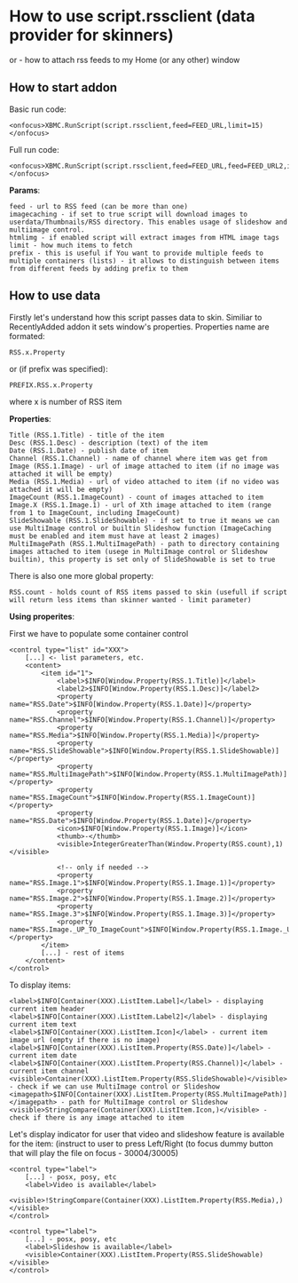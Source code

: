 # How to use script.rssclient (data provider for skinners)

or - how to attach rss feeds to my Home (or any other) window

## How to start addon

Basic run code:

	<onfocus>XBMC.RunScript(script.rssclient,feed=FEED_URL,limit=15)</onfocus>
	
Full run code:

	<onfocus>XBMC.RunScript(script.rssclient,feed=FEED_URL,feed=FEED_URL2,imagecaching=TRUE|FALSE,htmlimg=TRUE|FALSE,limit=15,prefix=PREFIX)</onfocus>
	
**Params**:

	feed - url to RSS feed (can be more than one)
	imagecaching - if set to true script will download images to userdata/Thumbnails/RSS directory. This enables usage of slideshow and multiimage control.
	htmlimg - if enabled script will extract images from HTML image tags
	limit - how much items to fetch
	prefix - this is useful if You want to provide multiple feeds to multiple containers (lists) - it allows to distinguish between items from different feeds by adding prefix to them

## How to use data

Firstly let's understand how this script passes data to skin. Similiar to RecentlyAdded addon it sets window's properties. Properties name are formated:

	RSS.x.Property
	
or (if prefix was specified):

	PREFIX.RSS.x.Property
	
where x is number of RSS item

**Properties**:

	Title (RSS.1.Title) - title of the item
	Desc (RSS.1.Desc) - description (text) of the item
	Date (RSS.1.Date) - publish date of item
	Channel (RSS.1.Channel) - name of channel where item was get from
	Image (RSS.1.Image) - url of image attached to item (if no image was attached it will be empty)
	Media (RSS.1.Media) - url of video attached to item (if no video was attached it will be empty)
	ImageCount (RSS.1.ImageCount) - count of images attached to item
	Image.X (RSS.1.Image.1) - url of Xth image attached to item (range from 1 to ImageCount, including ImageCount)
	SlideShowable (RSS.1.SlideShowable) - if set to true it means we can use MultiImage control or builtin Slideshow function (ImageCaching must be enabled and item must have at least 2 images)
	MultiImagePath (RSS.1.MultiImagePath) - path to directory containing images attached to item (usege in MultiImage control or Slideshow builtin), this property is set only of SlideShowable is set to true

There is also one more global property:

	RSS.count - holds count of RSS items passed to skin (usefull if script will return less items than skinner wanted - limit parameter)
	
**Using properites**:

First we have to populate some container control

	<control type="list" id="XXX">
		[...] <- list parameters, etc.
		<content>
			<item id="1">
				<label>$INFO[Window.Property(RSS.1.Title)]</label>
				<label2>$INFO[Window.Property(RSS.1.Desc)]</label2>
				<property name="RSS.Date">$INFO[Window.Property(RSS.1.Date)]</property>
				<property name="RSS.Channel">$INFO[Window.Property(RSS.1.Channel)]</property>
				<property name="RSS.Media">$INFO[Window.Property(RSS.1.Media)]</property>
				<property name="RSS.SlideShowable">$INFO[Window.Property(RSS.1.SlideShowable)]</property>
				<property name="RSS.MultiImagePath">$INFO[Window.Property(RSS.1.MultiImagePath)]</property>
				<property name="RSS.ImageCount">$INFO[Window.Property(RSS.1.ImageCount)]</property>
				<property name="RSS.Date">$INFO[Window.Property(RSS.1.Date)]</property>
				<icon>$INFO[Window.Property(RSS.1.Image)]</icon>
				<thumb>-</thumb>
				<visible>IntegerGreaterThan(Window.Property(RSS.count),1)</visible>
				
				<!-- only if needed -->
				<property name="RSS.Image.1">$INFO[Window.Property(RSS.1.Image.1)]</property>
				<property name="RSS.Image.2">$INFO[Window.Property(RSS.1.Image.2)]</property>
				<property name="RSS.Image.3">$INFO[Window.Property(RSS.1.Image.3)]</property>
				<property name="RSS.Image._UP_TO_ImageCount">$INFO[Window.Property(RSS.1.Image._UP_TO_ImageCount)]</property>
			</item>
			[...] - rest of items
		</content>
	</control>

To display items:

	<label>$INFO[Container(XXX).ListItem.Label]</label> - displaying current item header
	<label>$INFO[Container(XXX).ListItem.Label2]</label> - displaying current item text
	<label>$INFO[Container(XXX).ListItem.Icon]</label> - current item image url (empty if there is no image)
	<label>$INFO[Container(XXX).ListItem.Property(RSS.Date)]</label> - current item date
	<label>$INFO[Container(XXX).ListItem.Property(RSS.Channel)]</label> - current item channel
	<visible>Container(XXX).ListItem.Property(RSS.SlideShowable)</visible> - check if we can use MultiImage control or Slideshow 
	<imagepath>$INFO[Container(XXX).ListItem.Property(RSS.MultiImagePath)]</imagepath> - path for MultiImage control or Slideshow
	<visible>StringCompare(Container(XXX).ListItem.Icon,)</visible> - check if there is any image attached to item

Let's display indicator for user that video and slideshow feature is available for the item: (instruct to user to press Left/Right (to focus dummy button that will play the file on focus - <onleft>30004</onleft>/<onright>30005</onright>) 

	<control type="label">
		[...] - posx, posy, etc
		<label>Video is available</label>
		<visible>!StringCompare(Container(XXX).ListItem.Property(RSS.Media),)</visible>
	</control>

	<control type="label">
		[...] - posx, posy, etc
		<label>Slideshow is available</label>
		<visible>Container(XXX).ListItem.Property(RSS.SlideShowable)</visible>
	</control>
	